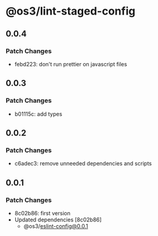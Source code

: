 # @os3/lint-staged-config

## 0.0.4

### Patch Changes

- febd223: don't run prettier on javascript files

## 0.0.3

### Patch Changes

- b01115c: add types

## 0.0.2

### Patch Changes

- c6adec3: remove unneeded dependencies and scripts

## 0.0.1

### Patch Changes

- 8c02b86: first version
- Updated dependencies [8c02b86]
  - @os3/eslint-config@0.0.1
